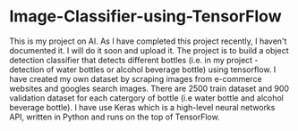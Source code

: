 # Image-Classifier-using-TensorFlow

This is my project on AI. As I have completed this project recently, I haven't documented it. I will do it soon and upload it. The project is to build a object detection classifier that detects different bottles (i.e. in my project - detection of water bottles or alcohol beverage bottle) using tensorflow. I have created my own dataset by scraping images from e-commerce websites and googles search images. There are 2500 train dataset and 900 validation dataset for each catergory of bottle (i.e water bottle and alcohol beverage bottle). I have use Keras  which is a high-level neural networks API, written in Python and runs on the top of TensorFlow. 

